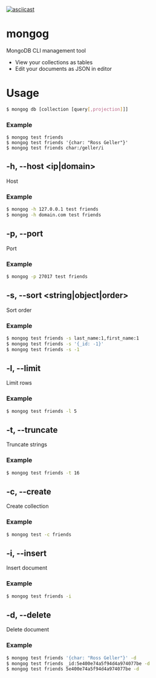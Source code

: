 [![asciicast](https://asciinema.org/a/ELWz7L0eNXrn5GZIWfPVFiHb1.svg)](https://asciinema.org/a/ELWz7L0eNXrn5GZIWfPVFiHb1)

# mongog
MongoDB CLI management tool
- View your collections as tables
- Edit your documents as JSON in editor

# Usage
```sh
$ mongog db [collection [query[,projection]]]
```
### Example
```
$ mongog test friends
$ mongog test friends '{char: "Ross Geller"}'
$ mongog test friends char:/geller/i
```

## -h, --host <ip|domain>
Host
### Example
```sh
$ mongog -h 127.0.0.1 test friends
$ mongog -h domain.com test friends
```

## -p, --port <port>
Port
### Example
```sh
$ mongog -p 27017 test friends
```

## -s, --sort <string|object|order>
Sort order
### Example
```sh
$ mongog test friends -s last_name:1,first_name:1
$ mongog test friends -s '{_id: -1}'
$ mongog test friends -s -1
```

## -l, --limit <number>
Limit rows
### Example
```sh
$ mongog test friends -l 5
```

## -t, --truncate <number>
Truncate strings
### Example
```sh
$ mongog test friends -t 16
```

## -c, --create <string>
Create collection
### Example
```sh
$ mongog test -c friends
```

## -i, --insert
Insert document
### Example
```sh
$ mongog test friends -i
```

## -d, --delete
Delete document
### Example
```sh
$ mongog test friends '{char: "Ross Geller"}' -d
$ mongog test friends _id:5e400e74a5f94d4a974077be -d
$ mongog test friends 5e400e74a5f94d4a974077be -d
```
